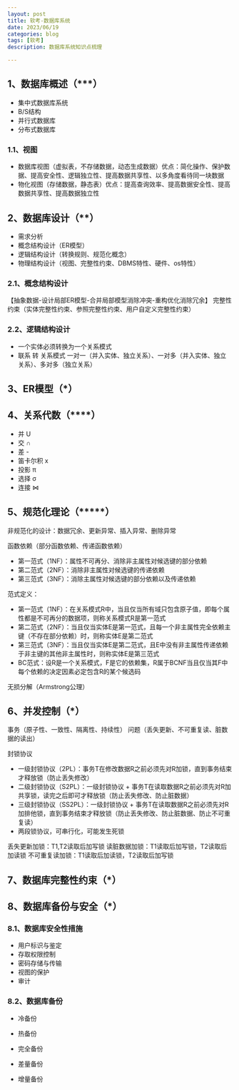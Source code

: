 ```yaml
---
layout: post
title: 软考-数据库系统
date: 2023/06/19
categories: blog
tags: [软考]
description: 数据库系统知识点梳理

---
```


## 1、数据库概述（***）

- 集中式数据库系统
- B/S结构
- 并行式数据库
- 分布式数据库

### 1.1、视图
- 数据库视图（虚拟表，不存储数据，动态生成数据）优点：简化操作、保护数据、提高安全性、逻辑独立性、提高数据共享性、以多角度看待同一块数据
- 物化视图（存储数据，静态表）优点：提高查询效率、提高数据安全性、提高数据共享性、提高数据独立性

## 2、数据库设计（**）

- 需求分析
- 概念结构设计（ER模型）
- 逻辑结构设计（转换规则、规范化概念）
- 物理结构设计（视图、完整性约束、DBMS特性、硬件、os特性）

### 2.1、概念结构设计

【抽象数据-设计局部ER模型-合并局部模型消除冲突-重构优化消除冗余】
完整性约束（实体完整性约束、参照完整性约束、用户自定义完整性约束）

### 2.2、逻辑结构设计

- 一个实体必须转换为一个关系模式
- 联系 转 关系模式 一对一（并入实体、独立关系）、一对多（并入实体、独立关系）、多对多（独立关系）

## 3、ER模型（*）

## 4、关系代数（****）

- 并 U
- 交 ∩
- 差 -
- 笛卡尔积 x
- 投影 π
- 选择 σ
- 连接 ⋈

## 5、规范化理论（*****）

非规范化的设计：数据冗余、更新异常、插入异常、删除异常

函数依赖（部分函数依赖、传递函数依赖）

- 第一范式（1NF）：属性不可再分、消除非主属性对候选键的部分依赖
- 第二范式（2NF）：消除非主属性对候选键的传递依赖
- 第三范式（3NF）：消除主属性对候选键的部分依赖以及传递依赖

范式定义：
- 第一范式（1NF）：在关系模式R中，当且仅当所有域只包含原子值，即每个属性都是不可再分的数据项，则称关系模式R是第一范式
- 第二范式（2NF）：当且仅当实体E是第一范式，且每一个非主属性完全依赖主键（不存在部分依赖）时，则称实体E是第二范式
- 第三范式（3NF）：当且仅当实体E是第二范式，且E中没有非主属性传递依赖于非主键的其他非主属性时，则称实体E是第三范式
- BC范式：设R是一个关系模式，F是它的依赖集，R属于BCNF当且仅当其F中每个依赖的决定因素必定包含R的某个候选码

无损分解（Armstrong公理）

## 6、并发控制（*）

事务（原子性、一致性、隔离性、持续性）
问题（丢失更新、不可重复读、脏数据的读出）

封锁协议
- 一级封锁协议（2PL）：事务T在修改数据R之前必须先对R加锁，直到事务结束才释放锁（防止丢失修改）
- 二级封锁协议（S2PL）：一级封锁协议 + 事务T在读取数据R之前必须先对R加共享锁，读完之后即可才释放锁（防止丢失修改、防止脏数据）
- 三级封锁协议（SS2PL）：一级封锁协议 + 事务T在读取数据R之前必须先对R加排他锁，直到事务结束才释放锁（防止丢失修改、防止脏数据、防止不可重复读）
- 两段锁协议，可串行化，可能发生死锁

丢失更新加锁：T1,T2读取后加写锁
读脏数据加锁：T1读取后加写锁，T2读取后加读锁
不可重复读加锁：T1读取后加读锁，T2读取后加写锁

## 7、数据库完整性约束（*）
## 8、数据库备份与安全（*）

### 8.1、数据库安全性措施
- 用户标识与鉴定
- 存取权限控制
- 密码存储与传输
- 视图的保护
- 审计

### 8.2、数据库备份

- 冷备份
- 热备份

- 完全备份
- 差量备份
- 增量备份





